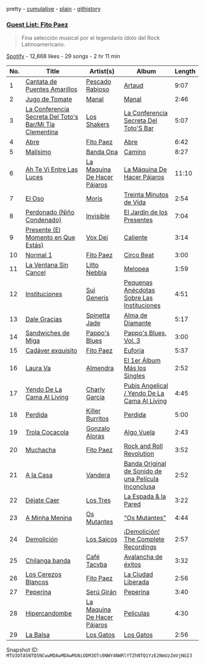 pretty - [cumulative](/playlists/cumulative/37i9dQZF1DXap0h4PBqZpr.md) - [plain](/playlists/plain/37i9dQZF1DXap0h4PBqZpr) - [githistory](https://github.githistory.xyz/mackorone/spotify-playlist-archive/blob/main/playlists/plain/37i9dQZF1DXap0h4PBqZpr)

### [Guest List: Fito Paez](https://open.spotify.com/playlist/37i9dQZF1DXap0h4PBqZpr)

> Fina selección musical por el legendario ídolo del Rock Latinoamericano.

[Spotify](https://open.spotify.com/user/spotify) - 12,868 likes - 29 songs - 2 hr 11 min

| No. | Title | Artist(s) | Album | Length |
|---|---|---|---|---|
| 1 | [Cantata de Puentes Amarillos](https://open.spotify.com/track/7BCQ7bfdNpCdLmlvEGUfSG) | [Pescado Rabioso](https://open.spotify.com/artist/3q1NXsv9XypOUCJfEatXH9) | [Artaud](https://open.spotify.com/album/5MJR9j21vjEi4ODxzhvoTA) | 9:07 |
| 2 | [Jugo de Tomate](https://open.spotify.com/track/0agzpJR3jRbfLKhG5nWxx3) | [Manal](https://open.spotify.com/artist/10vtHOCA3qPLmrGylgO2F1) | [Manal](https://open.spotify.com/album/1VoglV38RPcTn7P9yZxO4C) | 2:46 |
| 3 | [La Conferencia Secreta Del Toto's Bar/Mi Tía Clementina](https://open.spotify.com/track/76dkZsVQGxoXpzxo4IUCQp) | [Los Shakers](https://open.spotify.com/artist/5iObuPpXhQnJ40Pk2Ydkwr) | [La Conferencia Secreta Del Toto'S Bar](https://open.spotify.com/album/5XxBTFDzd16rHMG8x0sBgS) | 5:07 |
| 4 | [Abre](https://open.spotify.com/track/4qIt6yKdk0YGPxDWoQrFUG) | [Fito Paez](https://open.spotify.com/artist/1bZNv4q3OxYq7mmnLha7Tu) | [Abre](https://open.spotify.com/album/4uOEHOabkf5hmv0ra14XJb) | 6:42 |
| 5 | [Malísimo](https://open.spotify.com/track/4HBOae56OYwfsv5UCqO8Nf) | [Banda Opa](https://open.spotify.com/artist/1vD9N4g1n5FoeuTZXQjcWo) | [Camino](https://open.spotify.com/album/1kKMavgSLFNVqW6Ckli7wr) | 8:27 |
| 6 | [Ah Te Vi Entre Las Luces](https://open.spotify.com/track/3uZfEOQOiAmHXDV02FZM4e) | [La Maquina De Hacer Pájaros](https://open.spotify.com/artist/40c6EALi3nTmNeOAS3Eu5h) | [La Máquina De Hacer Pájaros](https://open.spotify.com/album/4uXadaCsBVwLK6s5V14Kjw) | 11:10 |
| 7 | [El Oso](https://open.spotify.com/track/42WA51ZqDPtp4ZhJj2ngAB) | [Moris](https://open.spotify.com/artist/6nDtQCSWqly8rUM8s0JZa5) | [Treinta Minutos de Vida](https://open.spotify.com/album/68sHSdp4YABOmihgZ3ATNT) | 2:54 |
| 8 | [Perdonado \(Niño Condenado\)](https://open.spotify.com/track/4K5ZDxu6eeAXUXhbkJRXXA) | [Invisible](https://open.spotify.com/artist/3FjdJbt6Myq32uv7P4owM1) | [El Jardin de los Presentes](https://open.spotify.com/album/0lbpA4dCZfaNhy6LZrGDvJ) | 7:04 |
| 9 | [Presente \(El Momento en Que Estás\)](https://open.spotify.com/track/4bFUkfOd1ZGrCaszcsBP2L) | [Vox Dei](https://open.spotify.com/artist/1sTOtMflHQ1ULtuozST5RR) | [Caliente](https://open.spotify.com/album/2G0N5Sy48qkoWxCH8t4dIv) | 3:14 |
| 10 | [Normal 1](https://open.spotify.com/track/1ohGUdXoJ2fjoKtx8iKilK) | [Fito Paez](https://open.spotify.com/artist/1bZNv4q3OxYq7mmnLha7Tu) | [Circo Beat](https://open.spotify.com/album/3pFykTd3Xwi8jtTrNFJEwa) | 3:00 |
| 11 | [La Ventana Sin Cancel](https://open.spotify.com/track/1QBxPUkYUzlVaET2jacJbT) | [Litto Nebbia](https://open.spotify.com/artist/2SpMjzpc9CfI6WWtwdToiA) | [Melopea](https://open.spotify.com/album/47F4NhL63vHv6Zesrg3DO6) | 1:59 |
| 12 | [Instituciones](https://open.spotify.com/track/0RPoVlxtkhJPaeeCNHTy85) | [Sui Generis](https://open.spotify.com/artist/5lCqW8vcd4TyTHzGIuKdH8) | [Pequenas Anécdotas Sobre Las Instituciones](https://open.spotify.com/album/2bW96QNHxL6oDb7kERQrA1) | 4:51 |
| 13 | [Dale Gracias](https://open.spotify.com/track/4YI74GIyptzhi4nt4zuAsA) | [Spinetta Jade](https://open.spotify.com/artist/3WxVICwFDAWMTWH8sELmRe) | [Alma de Diamante](https://open.spotify.com/album/08WhOkH7KtcbYzyxfMuV2R) | 5:17 |
| 14 | [Sandwiches de Miga](https://open.spotify.com/track/004G9E3EZhxxn5aE9yEQqx) | [Pappo's Blues](https://open.spotify.com/artist/59dLJG3ZVwkMZLFKByQCJB) | [Pappo's Blues, Vol\. 3](https://open.spotify.com/album/3TIorpubpykzUFdUNBLOdp) | 3:00 |
| 15 | [Cadáver exquisito](https://open.spotify.com/track/63EdqxrZft3yMVZdHFAQKI) | [Fito Paez](https://open.spotify.com/artist/1bZNv4q3OxYq7mmnLha7Tu) | [Euforia](https://open.spotify.com/album/5AhTbUjvm7jfcHh473PtOC) | 5:37 |
| 16 | [Laura Va](https://open.spotify.com/track/0IfhIK11A9J3IqQIf5WhRo) | [Almendra](https://open.spotify.com/artist/7x2a9uyqlWbE9LwcoQWDTo) | [El 1er Álbum Más los Singles](https://open.spotify.com/album/2Syxpgpva5hDmqCZpmmJHp) | 2:52 |
| 17 | [Yendo De La Cama Al Living](https://open.spotify.com/track/13tz2i3p3x2dMK9906nVFk) | [Charly García](https://open.spotify.com/artist/3jO7X5KupvwmWTHGtHgcgo) | [Pubis Angelical / Yendo De La Cama Al Living](https://open.spotify.com/album/1oZU9a9rdlLV2AB0OCocTZ) | 4:45 |
| 18 | [Perdida](https://open.spotify.com/track/7CmSrCIwDdWRYCcnNADtRq) | [Killer Burritos](https://open.spotify.com/artist/44HbZgVV4ohYTXfuQIf4Kn) | [Perdida](https://open.spotify.com/album/0AheFDMTdp9vr7Hv1Z3tXZ) | 5:00 |
| 19 | [Trola Cocacola](https://open.spotify.com/track/4Ax9I3G5qyoMS2ix5RLIIZ) | [Gonzalo Aloras](https://open.spotify.com/artist/68ylNUXfCMZfmd9bBx8Knh) | [Algo Vuela](https://open.spotify.com/album/0b0XfV0pXrjBzYSEsUIxtd) | 2:43 |
| 20 | [Muchacha](https://open.spotify.com/track/0KsGqaNIf7lR1RfJjpxEps) | [Fito Paez](https://open.spotify.com/artist/1bZNv4q3OxYq7mmnLha7Tu) | [Rock and Roll Revolution](https://open.spotify.com/album/1OEq1ZVnG2YlJRmROiSUYL) | 3:52 |
| 21 | [A la Casa](https://open.spotify.com/track/6eRqbPMbeQPl1oFkzB0Iyu) | [Vandera](https://open.spotify.com/artist/7IxhhJ4I8RdyL9CIkdMnA0) | [Banda Original de Sonido de una Película Inconclusa](https://open.spotify.com/album/1PPOOd78QBuKbY5CaaVUn4) | 2:52 |
| 22 | [Déjate Caer](https://open.spotify.com/track/1xtBatmC1muBOY1RnUvP8Z) | [Los Tres](https://open.spotify.com/artist/4qXIYIWo6wRsN0lZxvgH6S) | [La Espada & la Pared](https://open.spotify.com/album/3jk145dS5MIeZ6NZBAtvY0) | 3:22 |
| 23 | [A Minha Menina](https://open.spotify.com/track/0lGEWOZvMexZFXckBJxlVO) | [Os Mutantes](https://open.spotify.com/artist/5C0gCCG8N5Dh5dZytIgzLX) | ["Os Mutantes"](https://open.spotify.com/album/0RBkIFbQy91qv8Tqja20og) | 4:44 |
| 24 | [Demolición](https://open.spotify.com/track/3dTcwy3L3fOP0vm4Lz0zdD) | [Los Saicos](https://open.spotify.com/artist/4HYB35YLMCRIzQobpWs5yv) | [¡Demolición! The Complete Recordings](https://open.spotify.com/album/3Ai7SkBLKNZusgIRiP1R1M) | 2:57 |
| 25 | [Chilanga banda](https://open.spotify.com/track/6004tMws4nCQqtGBaInsF0) | [Café Tacvba](https://open.spotify.com/artist/09xj0S68Y1OU1vHMCZAIvz) | [Avalancha de éxitos](https://open.spotify.com/album/33iiSdb0XhQI0dSstspDls) | 3:32 |
| 26 | [Los Cerezos Blancos](https://open.spotify.com/track/5BLXiyshg7334Ub0XFMfra) | [Fito Paez](https://open.spotify.com/artist/1bZNv4q3OxYq7mmnLha7Tu) | [La Ciudad Liberada](https://open.spotify.com/album/7H2OIQCPLo1Qc1aBt00DIH) | 2:56 |
| 27 | [Peperina](https://open.spotify.com/track/3kL99Fpliaj8HWigniTIp7) | [Serú Girán](https://open.spotify.com/artist/6CrQKZeuSKNYgrE7PeYqJ1) | [Peperina](https://open.spotify.com/album/5VxrZQkdX8rZaiPgXp23xT) | 3:40 |
| 28 | [Hipercandombe](https://open.spotify.com/track/0h9QE6kspuK23cB8AYwmjZ) | [La Maquina De Hacer Pájaros](https://open.spotify.com/artist/40c6EALi3nTmNeOAS3Eu5h) | [Peliculas](https://open.spotify.com/album/6hlwylwLskentQQsbTKpcj) | 4:30 |
| 29 | [La Balsa](https://open.spotify.com/track/4J2xMy0kakU9sAin1uppxb) | [Los Gatos](https://open.spotify.com/artist/7wL1RaL0IEr7bK2WKV9sEU) | [Los Gatos](https://open.spotify.com/album/0vTTjKizDeDsQJKzdT7s8G) | 2:56 |

Snapshot ID: `MTU3OTA5NTQ5NCwwMDAwMDAwMGNiODM3OTc0NWY4NWRlYTZhNTQ1YzE2NmUzZmVjNGI3`
